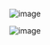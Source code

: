 ![image](https://github.com/user-attachments/assets/37bda082-1b61-401f-929f-52fa57280eb5)


![image](https://github.com/user-attachments/assets/aacc2115-fdfa-44ae-9448-6e51b0b4846a)
